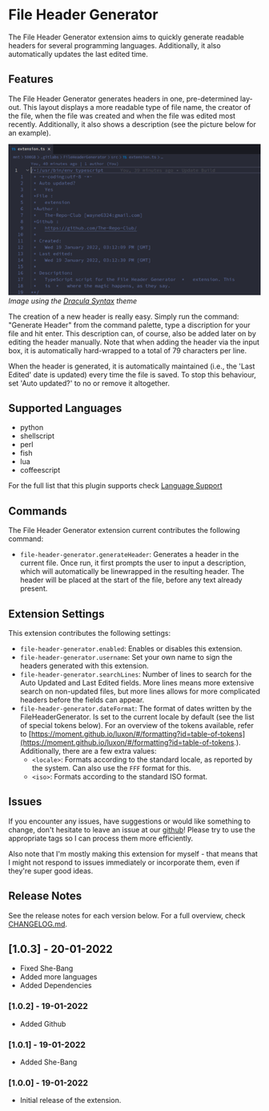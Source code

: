 # File Header Generator

The File Header Generator extension aims to quickly generate readable headers for several programming languages. Additionally, it also automatically updates the last edited time.

## Features

The File Header Generator generates headers in one, pre-determined lay-out. This layout displays a more readable type of file name, the creator of the file, when the file was created and when the file was edited most recently. Additionally, it also shows a description (see the picture below for an example).

![Example Header](images/header_example.png)  
_Image using the [Dracula Syntax](https://marketplace.visualstudio.com/items?itemName=dracula-theme.theme-dracula) theme_

The creation of a new header is really easy. Simply run the command: "Generate Header" from the command palette, type a discription for your file and hit enter. This description can, of course, also be added later on by editing the header manually. Note that when adding the header via the input box, it is automatically hard-wrapped to a total of 79 characters per line.

When the header is generated, it is automatically maintained (i.e., the 'Last Edited' date is updated) every time the file is saved. To stop this behaviour, set 'Auto updated?' to no or remove it altogether.

## Supported Languages

- python
- shellscript
- perl
- fish
- lua
- coffeescript

For the full list that this plugin supports check [Language Support](LANG_SUPPORT.md)

## Commands

The File Header Generator extension current contributes the following command:

- `file-header-generator.generateHeader`: Generates a header in the current file. Once run, it first prompts the user to input a description, which will automatically be linewrapped in the resulting header. The header will be placed at the start of the file, before any text already present.

## Extension Settings

This extension contributes the following settings:

- `file-header-generator.enabled`: Enables or disables this extension.
- `file-header-generator.username`: Set your own name to sign the headers generated with this extension.
- `file-header-generator.searchLines`: Number of lines to search for the Auto Updated and Last Edited fields. More lines means more extensive search on non-updated files, but more lines allows for more complicated headers before the fields can appear.
- `file-header-generator.dateFormat`: The format of dates written by the FileHeaderGenerator. Is set to the current locale by default (see the list of special tokens below). For an overview of the tokens available, refer to [https://moment.github.io/luxon/#/formatting?id=table-of-tokens](https://moment.github.io/luxon/#/formatting?id=table-of-tokens.). Additionally, there are a few extra values:
  - `<locale>`: Formats according to the standard locale, as reported by the system. Can also use the `FFF` format for this.
  - `<iso>`: Formats according to the standard ISO format.

## Issues

If you encounter any issues, have suggestions or would like something to change, don't hesitate to leave an issue at our [github](https://github.com/The-Repo-Club/FileHeaderGenerator/issues)! Please try to use the appropriate tags so I can process them more efficiently.

Also note that I'm mostly making this extension for myself - that means that I might not respond to issues immediately or incorporate them, even if they're super good ideas.

## Release Notes

See the release notes for each version below. For a full overview, check [CHANGELOG.md](CHANGELOG.md).

## [1.0.3] - 20-01-2022

- Fixed She-Bang
- Added more languages
- Added Dependencies

### [1.0.2] - 19-01-2022

- Added Github

### [1.0.1] - 19-01-2022

- Added She-Bang

### [1.0.0] - 19-01-2022

- Initial release of the extension.
